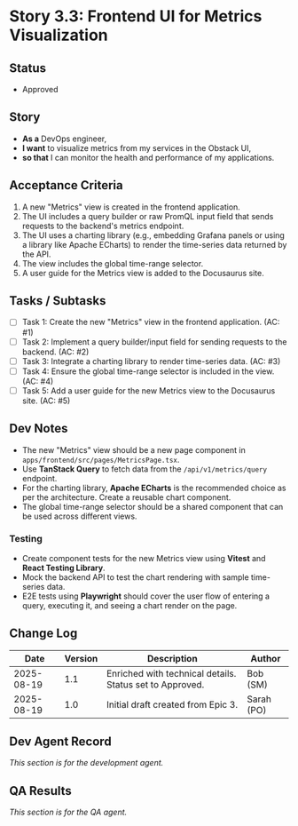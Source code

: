 # Story 3.3: Frontend UI for Metrics Visualization

## Status
- Approved

## Story
- **As a** DevOps engineer,
- **I want** to visualize metrics from my services in the Obstack UI,
- **so that** I can monitor the health and performance of my applications.

## Acceptance Criteria
1.  A new "Metrics" view is created in the frontend application.
2.  The UI includes a query builder or raw PromQL input field that sends requests to the backend's metrics endpoint.
3.  The UI uses a charting library (e.g., embedding Grafana panels or using a library like Apache ECharts) to render the time-series data returned by the API.
4.  The view includes the global time-range selector.
5.  A user guide for the Metrics view is added to the Docusaurus site.

## Tasks / Subtasks
- [ ] Task 1: Create the new "Metrics" view in the frontend application. (AC: #1)
- [ ] Task 2: Implement a query builder/input field for sending requests to the backend. (AC: #2)
- [ ] Task 3: Integrate a charting library to render time-series data. (AC: #3)
- [ ] Task 4: Ensure the global time-range selector is included in the view. (AC: #4)
- [ ] Task 5: Add a user guide for the new Metrics view to the Docusaurus site. (AC: #5)

## Dev Notes
- The new "Metrics" view should be a new page component in `apps/frontend/src/pages/MetricsPage.tsx`.
- Use **TanStack Query** to fetch data from the `/api/v1/metrics/query` endpoint.
- For the charting library, **Apache ECharts** is the recommended choice as per the architecture. Create a reusable chart component.
- The global time-range selector should be a shared component that can be used across different views.

### Testing
- Create component tests for the new Metrics view using **Vitest** and **React Testing Library**.
- Mock the backend API to test the chart rendering with sample time-series data.
- E2E tests using **Playwright** should cover the user flow of entering a query, executing it, and seeing a chart render on the page.

## Change Log
| Date | Version | Description | Author |
| --- | --- | --- | --- |
| 2025-08-19 | 1.1 | Enriched with technical details. Status set to Approved. | Bob (SM) |
| 2025-08-19 | 1.0 | Initial draft created from Epic 3. | Sarah (PO) |

## Dev Agent Record
*This section is for the development agent.*

## QA Results
*This section is for the QA agent.*
